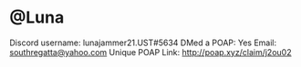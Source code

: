 # @Luna

Discord username: lunajammer21.UST#5634
DMed a POAP: Yes
Email: southregatta@yahoo.com
Unique POAP Link: http://poap.xyz/claim/j2ou02